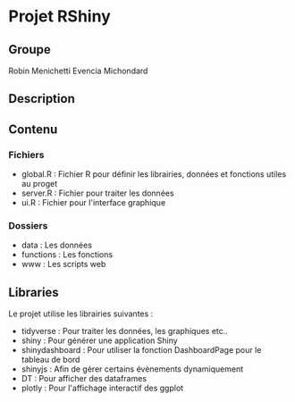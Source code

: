 # Projet RShiny

## Groupe

Robin Menichetti
Evencia Michondard

## Description

## Contenu

### Fichiers

- global.R : Fichier R pour définir les librairies, données et fonctions utiles au proget
- server.R : Fichier pour traiter les données
- ui.R : Fichier pour l'interface graphique 

### Dossiers

- data : Les données
- functions : Les fonctions
- www : Les scripts web

## Libraries

Le projet utilise les librairies suivantes : 

- tidyverse : Pour traiter les données, les graphiques etc..
- shiny : Pour générer une application Shiny
- shinydashboard : Pour utiliser la fonction DashboardPage pour le tableau de bord
- shinyjs : Afin de gérer certains évènements dynamiquement
- DT : Pour afficher des dataframes 
- plotly : Pour l'affichage interactif des ggplot